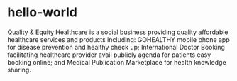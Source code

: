 # hello-world
Quality &amp; Equity Healthcare is a social business providing quality affordable healthcare services and products including: GOHEALTHY mobile phone app for disease prevention and healthy check up; International Doctor Booking facilitating healthcare provider avail publicly agenda for patients easy booking online; and Medical Publication Marketplace for health knowledge sharing. 
